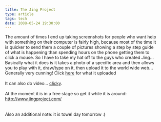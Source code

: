 ```yaml
---
title: The Jing Project
type: article
tags: tech
date: 2008-05-24 19:30:00
---
```


The amount of times I end up taking screenshots for people who want help with something on their computer is fairly high, because most of the time it is quicker to send them a couple of pictures showing a step by step guide of what is happening than spending hours on the phone getting them to click a mouse. So I have to take my hat off to the guys who created Jing... Basically what it does is it takes a photo of a specific area and then allows you to play with it, draw/type on it, then upload it to the world wide web... Generally very cunning! Click <a href="http://screencast.com/t/tn6rB98DSD" target="null">here</a> for what it uploaded<br /><br />It can also do video... <a href="http://screencast.com/t/HqyQ7ogN1PR" target="null">clicky</a>.<br /><br />At the moment it is in a free stage so get it while it is around:<br /><a href="http://www.jingproject.com/">http://www.jingproject.com/</a><br /><br /><br />Also an additional note: it is towel day tomorrow :)
